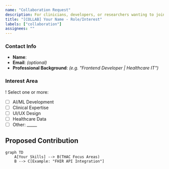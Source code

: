 ```yaml
---
name: "Collaboration Request"
description: For clinicians, developers, or researchers wanting to join/contribute
title: "[COLLAB] Your Name - Role/Interest"
labels: ["collaboration"]
assignees: ""
---
```


<!-- Use this for joining THAC or proposing partnerships -->

### Contact Info
- **Name**: 
- **Email**: *(optional)*
- **Professional Background**: *(e.g. "Frontend Developer | Healthcare IT")*

### Interest Area

! Select one or more:
+ [ ] AI/ML Development
+ [ ] Clinical Expertise
+ [ ] UI/UX Design
+ [ ] Healthcare Data
+ [ ] Other: _____

## Proposed Contribution
<!-- Describe what you'd like to work on -->

```mermaid
graph TD
    A[Your Skills] --> B(THAC Focus Areas)
    B --> C[Example: "FHIR API Integration"]
```